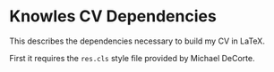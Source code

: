 # Knowles CV Dependencies

This describes the dependencies necessary to build my CV in LaTeX. 

First it requires the `res.cls` style file provided by Michael DeCorte. 